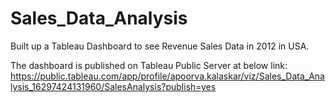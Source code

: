 # Sales_Data_Analysis
Built up a Tableau Dashboard to see Revenue Sales Data in 2012 in USA. 

The dashboard is published on Tableau Public Server at below link:
https://public.tableau.com/app/profile/apoorva.kalaskar/viz/Sales_Data_Analysis_16297424131960/SalesAnalysis?publish=yes

